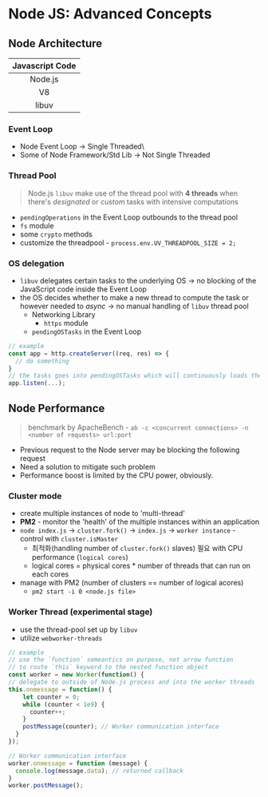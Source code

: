 # Node JS: Advanced Concepts

## Node Architecture
| Javascript Code |
| :-------------: |
|     Node.js     |
|       V8        |
|      libuv      |

### Event Loop
* Node Event Loop &rarr; Single Threaded\
* Some of Node Framework/Std Lib &rarr; Not Single Threaded

### Thread Pool
> Node.js `libuv` make use of the thread pool with **4 threads** when there's *designated* or *custom* tasks with intensive computations
  * `pendingOperations` in the Event Loop outbounds to the thread pool
  * `fs` module
  * some `crypto` methods
  * customize the threadpool - `process.env.UV_THREADPOOL_SIZE = 2;`

### OS delegation
* `libuv` delegates certain tasks to the underlying OS &rarr; no blocking of the JavaScript code inside the Event Loop
* the OS decides whether to make a new thread to compute the task or however needed to *async* &rarr; no manual handling of `libuv` thread pool
  * Networking Library
    * `https` module
  * `pendingOSTasks` in the Event Loop
```javascript
// example
const app = http.createServer((req, res) => {
  // do something
}
// the tasks goes into pendingOSTasks which will continuously loads the shouldContinue of the Event Loop
app.listen(...);
```


## Node Performance
> benchmark by ApacheBench - `ab -c <concurrent connections> -n <number of requests> url:port`
* Previous request to the Node server may be blocking the following request
* Need a solution to mitigate such problem
* Performance boost is limited by the CPU power, obviously.

### Cluster mode
* create multiple instances of node to 'multi-thread'
* **PM2** - monitor the 'health' of the multiple instances within an application
* `node index.js` &rarr; `cluster.fork()` &rarr; `index.js` &rarr; `worker instance` - control with `cluster.isMaster`
  * 최적화(handling number of `cluster.fork()` slaves) 필요 with CPU performance (`logical cores`)
  * logical cores = physical cores * number of threads that can run on each cores
* manage with PM2 (number of clusters == number of logical acores)
  * `pm2 start -i 0 <node.js file>`


### Worker Thread (experimental stage)
* use the thread-pool set up by `libuv`
* utilize `webworker-threads`
```javascript
// example
// use the `function` semeantics on purpose, not arrow function
// to route `this` keyword to the nested function object
const worker = new Worker(function() {
// delegate to outside of Node.js process and into the worker threads
this.onmessage = function() {
    let counter = 0;
    while (counter < 1e9) {
      counter++;
    }
    postMessage(counter); // Worker communication interface
  }
});

// Worker communication interface
worker.onmessage = function (message) {
  console.log(message.data); // returned callback
}
worker.postMessage();
```